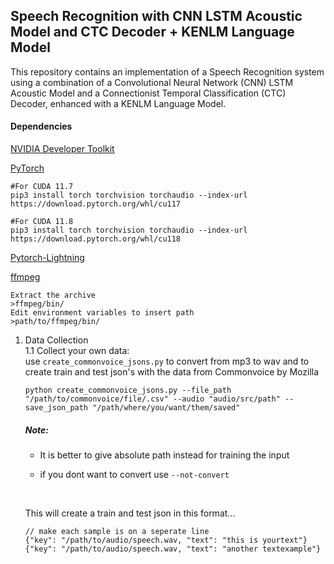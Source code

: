 ## Speech Recognition with CNN LSTM Acoustic Model and CTC Decoder + KENLM Language Model
This repository contains an implementation of a Speech Recognition system using a combination of a Convolutional Neural Network (CNN) LSTM Acoustic Model and a Connectionist Temporal Classification (CTC) Decoder, enhanced with a KENLM Language Model.

#### Dependencies
[NVIDIA Developer Toolkit](https://developer.nvidia.com/cuda-11-7-0-download-archive)

[PyTorch](https://pytorch.org/)

```
#For CUDA 11.7
pip3 install torch torchvision torchaudio --index-url https://download.pytorch.org/whl/cu117

#For CUDA 11.8
pip3 install torch torchvision torchaudio --index-url https://download.pytorch.org/whl/cu118
```
[Pytorch-Lightning](https://www.pytorchlightning.ai/index.html)

[ffmpeg](https://www.ffmpeg.org/)
```
Extract the archive
>ffmpeg/bin/
Edit environment variables to insert path 
>path/to/ffmpeg/bin/
```

1. Data Collection <br>
    1.1 Collect your own data: <br> 
            use `create_commonvoice_jsons.py` to convert from mp3 to wav and to create train and test json's with the data from Commonvoice by Mozilla
    ```
    python create_commonvoice_jsons.py --file_path "/path/to/commonvoice/file/.csv" --audio "audio/src/path" --save_json_path "/path/where/you/want/them/saved" 
    ```
    ##### Note:
    - It is better to give absolute path instead for training the input 

    - if you dont want to convert use `--not-convert` 
    <br>
    
    This will create a train and test json in this format...
    ```
    // make each sample is on a seperate line
    {"key": "/path/to/audio/speech.wav, "text": "this is yourtext"}
    {"key": "/path/to/audio/speech.wav, "text": "another textexample"}
    ``` 
